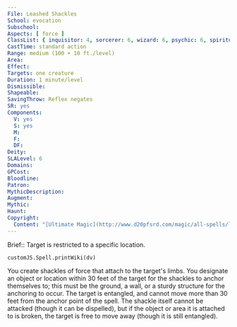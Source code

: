 ```yaml
---
File: Leashed Shackles
School: evocation
Subschool: 
Aspects: [ force ]
ClassList: { inquisitor: 4, sorcerer: 6, wizard: 6, psychic: 6, spiritualist: 6 }
CastTime: standard action
Range: medium (100 + 10 ft./level)
Area: 
Effect: 
Targets: one creature
Duration: 1 minute/level
Dismissible: 
Shapeable: 
SavingThrow: Reflex negates
SR: yes
Components:
  V: yes
  S: yes
  M: 
  F: 
  DF: 
Deity: 
SLALevel: 6
Domains: 
GPCost: 
Bloodline: 
Patron: 
MythicDescription: 
Augment: 
Mythic: 
Haunt: 
Copyright:
  Content: "[Ultimate Magic](http://www.d20pfsrd.com/magic/all-spells/l/leashed-shackles)"
---
```

Brief:: Target is restricted to a specific location.

```dataviewjs
customJS.Spell.printWiki(dv)
```

You create shackles of force that attach to the target's limbs. You designate an object or location within 30 feet of the target for the shackles to anchor themselves to; this must be the ground, a wall, or a sturdy structure for the anchoring to occur. The target is entangled, and cannot move more than 30 feet from the anchor point of the spell. The shackle itself cannot be attacked (though it can be dispelled), but if the object or area it is attached to is broken, the target is free to move away (though it is still entangled).
